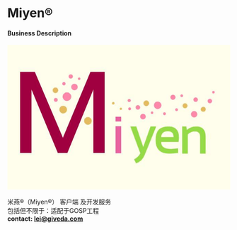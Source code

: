 # Miyen®

#### Business Description
![Miyen](Miyen.jpg)

米燕®（Miyen®） 客户端 及开发服务   
包括但不限于：适配于GOSP工程   
  **contact: lei@giveda.com**   
